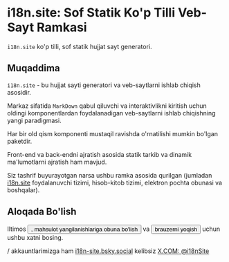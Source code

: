 # i18n.site: Sof Statik Ko'p Tilli Veb-Sayt Ramkasi

`i18n.site` ko'p tilli, sof statik hujjat sayt generatori.

## Muqaddima

`i18n.site` - bu hujjat sayti generatori va veb-saytlarni ishlab chiqish asosidir.

Markaz sifatida `MarkDown` qabul qiluvchi va interaktivlikni kiritish uchun oldingi komponentlardan foydalanadigan veb-saytlarni ishlab chiqishning yangi paradigmasi.

Har bir old qism komponenti mustaqil ravishda o'rnatilishi mumkin bo'lgan paketdir.

Front-end va back-endni ajratish asosida statik tarkib va dinamik ma'lumotlarni ajratish ham mavjud.

Siz tashrif buyurayotgan narsa ushbu ramka asosida qurilgan (jumladan [i18n.site](/) foydalanuvchi tizimi, hisob-kitob tizimi, elektron pochta obunasi va boshqalar).

## Aloqada Bo'lish

Iltimos <button onclick="mailsub()">, mahsulot yangilanishlariga obuna bo'lish</button> va <button onclick="webpush()">brauzerni yoqish</button> uchun ushbu xatni bosing.

/ akkauntlarimizga ham [i18n-site.bsky.social](https://bsky.app/profile/i18n-site.bsky.social) kelibsiz [X.COM: @i18nSite](https://x.com/i18nSite)